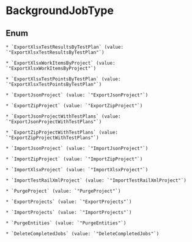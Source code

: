 
# BackgroundJobType

## Enum


    * `ExportXlsxTestResultsByTestPlan` (value: `"ExportXlsxTestResultsByTestPlan"`)

    * `ExportXlsxWorkItemsByProject` (value: `"ExportXlsxWorkItemsByProject"`)

    * `ExportXlsxTestPointsByTestPlan` (value: `"ExportXlsxTestPointsByTestPlan"`)

    * `ExportJsonProject` (value: `"ExportJsonProject"`)

    * `ExportZipProject` (value: `"ExportZipProject"`)

    * `ExportJsonProjectWithTestPlans` (value: `"ExportJsonProjectWithTestPlans"`)

    * `ExportZipProjectWithTestPlans` (value: `"ExportZipProjectWithTestPlans"`)

    * `ImportJsonProject` (value: `"ImportJsonProject"`)

    * `ImportZipProject` (value: `"ImportZipProject"`)

    * `ImportXlsxProject` (value: `"ImportXlsxProject"`)

    * `ImportTestRailXmlProject` (value: `"ImportTestRailXmlProject"`)

    * `PurgeProject` (value: `"PurgeProject"`)

    * `ExportProjects` (value: `"ExportProjects"`)

    * `ImportProjects` (value: `"ImportProjects"`)

    * `PurgeEntities` (value: `"PurgeEntities"`)

    * `DeleteCompletedJobs` (value: `"DeleteCompletedJobs"`)



